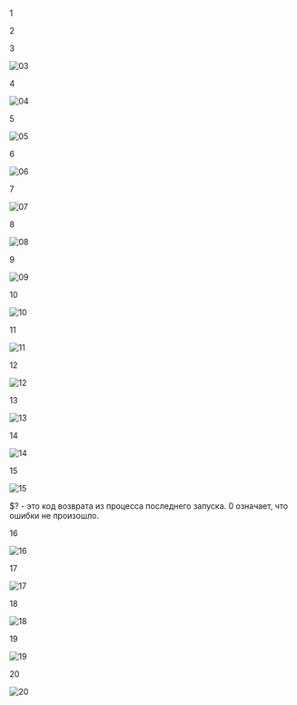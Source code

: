 1

2

3

![03](https://user-images.githubusercontent.com/105611781/201495988-9c5b9d2f-cb1e-449c-85d5-6e166b787ddb.PNG)

4

![04](https://user-images.githubusercontent.com/105611781/201495994-c3575fdd-b0e0-404d-bbd4-5355e212a11d.PNG)

5

![05](https://user-images.githubusercontent.com/105611781/201497737-5f072308-3471-41ce-9d03-2b065b5be45c.PNG)

6

![06](https://user-images.githubusercontent.com/105611781/201497744-6a69f1ed-5592-4d84-8dac-2b0d8b048fa6.PNG)

7

![07](https://user-images.githubusercontent.com/105611781/201497752-7419aa45-a729-4c52-9b43-3254f0a3a474.PNG)

8

![08](https://user-images.githubusercontent.com/105611781/201497763-0211f3f1-e1b8-4567-822d-4530136b6b3b.PNG)

9

![09](https://user-images.githubusercontent.com/105611781/201497768-14acb1c3-2300-4ece-a3dc-e7f7e8210328.PNG)

10

![10](https://user-images.githubusercontent.com/105611781/201497778-d5d1e4a8-4259-4ebc-a06a-9102ac3783b2.PNG)

11

![11](https://user-images.githubusercontent.com/105611781/201497784-904c79c0-8597-4185-aecd-b2f2774786b9.PNG)

12

![12](https://user-images.githubusercontent.com/105611781/201497796-0760c91a-1bf7-4e75-ae65-d9466deb6dd0.PNG)

13

![13](https://user-images.githubusercontent.com/105611781/201497805-8c07f0b6-cff2-414e-8269-10f32909ff65.PNG)

14

![14](https://user-images.githubusercontent.com/105611781/201497812-2b90d578-6d78-493c-9225-6dad180f3275.PNG)

15

![15](https://user-images.githubusercontent.com/105611781/201497818-81e1922b-feaf-4cd4-9bd0-ffb69ab4f958.PNG)

$? - это код возврата из процесса последнего запуска. 0 означает, что ошибки не произошло.

16

![16](https://user-images.githubusercontent.com/105611781/201498330-05502033-6a07-48b2-81bc-fbe95fce459c.PNG)

17

![17](https://user-images.githubusercontent.com/105611781/201498341-cf6fdbb5-f58e-4ab6-9175-133efafda22b.PNG)

18

![18](https://user-images.githubusercontent.com/105611781/201498347-a0eb7319-641b-4de7-bd1f-81a54f386845.PNG)

19

![19](https://user-images.githubusercontent.com/105611781/201498360-32532c19-b355-4a2f-90f8-a3e1f0f77dc5.PNG)

20

![20](https://user-images.githubusercontent.com/105611781/201498371-9c6f1da8-6c8c-4412-8185-9760b857021e.PNG)
